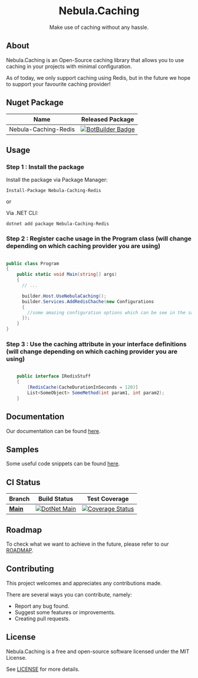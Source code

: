 <h1 align="center">
  Nebula.Caching
</h1>
<p align="center">
  Make use of caching without any hassle.
</p>

## About

Nebula.Caching is an Open-Source caching library that allows you to use caching in your projects with minimal configuration.

As of today, we only support caching using Redis, but in the future we hope to support your favourite caching provider!

## Nuget Package

| Name                 | Released Package                                                                                                                                                  |
| -------------------- | ----------------------------------------------------------------------------------------------------------------------------------------------------------------- |
| Nebula-Caching-Redis | [![BotBuilder Badge](https://buildstats.info/nuget/Nebula-Caching-Redis?includePreReleases=true&dWidth=70)](https://www.nuget.org/packages/Nebula-Caching-Redis/) |

## Usage

### Step 1 : Install the package

Install the package via Package Manager:

```
Install-Package Nebula-Caching-Redis
```

or

Via .NET CLI:

```
dotnet add package Nebula-Caching-Redis
```

### Step 2 : Register cache usage in the Program class (will change depending on which caching provider you are using)

```csharp

public class Program
{
    public static void Main(string[] args)
    {
      // ...

      builder.Host.UseNebulaCaching();
      builder.Services.AddRedisChache(new Configurations
      {
        //some amazing configuration options which can be see in the samples or documentation section
      });
    }
}

```

### Step 3 : Use the caching attribute in your interface definitions (will change depending on which caching provider you are using)

```csharp

    public interface IRedisStuff
    {
        [RedisCache(CacheDurationInSeconds = 120)]
        List<SomeObject> SomeMethod(int param1, int param2);
    }

```

## Documentation

Our documentation can be found [here](docs/documentation/).

## Samples

Some useful code snippets can be found [here](docs/samples/).

## CI Status

| Branch                                                                          | Build Status                                                                                                                                                                                             | Test Coverage                                                                                                                                                                                                       |
| ------------------------------------------------------------------------------- | -------------------------------------------------------------------------------------------------------------------------------------------------------------------------------------------------------- | ------------------------------------------------------------------------------------------------------------------------------------------------------------------------------------------------------------------- |
| [**Main**](https://github.com/Nebula-Software-Systems/Nebula.Caching/tree/main) | [![DotNet Main](https://github.com/Nebula-Software-Systems/Nebula.Caching/actions/workflows/cicd.yaml/badge.svg)](https://github.com/Nebula-Software-Systems/Nebula.Caching/actions/workflows/cicd.yaml) | [![Coverage Status](https://coveralls.io/repos/github/Nebula-Software-Systems/Nebula.Caching/badge.svg?branch=main&service=github)](https://coveralls.io/github/Nebula-Software-Systems/Nebula.Caching?branch=main) |

## Roadmap

To check what we want to achieve in the future, please refer to our [ROADMAP](docs/roadmap/Roadmap.md).

## Contributing

This project welcomes and appreciates any contributions made.

There are several ways you can contribute, namely:

- Report any bug found.
- Suggest some features or improvements.
- Creating pull requests.

## License

Nebula.Caching is a free and open-source software licensed under the MIT License.

See [LICENSE](LICENSE) for more details.
